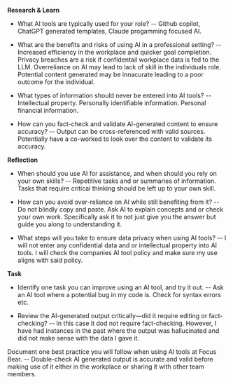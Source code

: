 **Research & Learn**

- What AI tools are typically used for your role?
-- Github copilot, ChatGPT generated templates, Claude progamming focused AI.

- What are the benefits and risks of using AI in a professional setting?
-- Increased efficiency in the workplace and quicker goal completion. Privacy breaches are a risk if confidentail workplace data is fed to the LLM. Overreliance on AI may lead to lack of skill in the individuals role. Potential content generated may be innacurate leading to a poor outcome for the individual. 

- What types of information should never be entered into AI tools?
-- Intellectual property. Personally identifiable information. Personal financial information.

- How can you fact-check and validate AI-generated content to ensure accuracy?
-- Output can be cross-referenced with valid sources. Potentially have a co-worked to look over the content to validate its accuracy. 

**Reflection**

- When should you use AI for assistance, and when should you rely on your own skills?
-- Repetitive tasks and or summaries of information. Tasks that require critical thinking should be left up to your own skill. 

- How can you avoid over-reliance on AI while still benefiting from it?
-- Do not blindly copy and paste. Ask AI to explain concepts and or check your own work. Specifically ask it to not just give you the answer but guide you along to understanding it. 


- What steps will you take to ensure data privacy when using AI tools?
-- I will not enter any confidential data and or intellectual property into AI tools. I will check the companies AI tool policy and make sure my use aligns with said policy. 


**Task**

- Identify one task you can improve using an AI tool, and try it out.
-- Ask an AI tool where a potential bug in my code is. Check for syntax errors etc.

- Review the AI-generated output critically—did it require editing or fact-checking?
-- In this case it dod not require fact-checking. However, I have had instances in the past where the output was hallucinated and did not make sense with the data I gave it.

 Document one best practice you will follow when using AI tools at Focus Bear.
-- Double-check AI generated output is accurate and valid before making use of it either in the workplace or sharing it with other team members. 